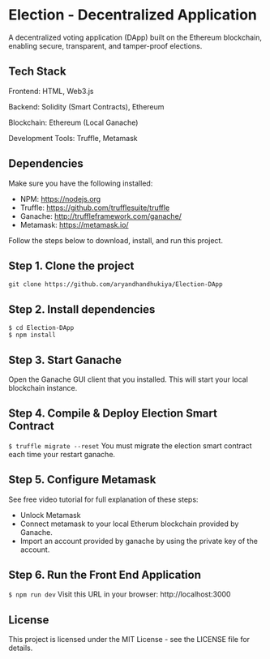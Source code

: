 
# Election - Decentralized Application
A decentralized voting application (DApp) built on the Ethereum blockchain, enabling secure, transparent, and tamper-proof elections.

## Tech Stack

Frontend: HTML, Web3.js

Backend: Solidity (Smart Contracts), Ethereum

Blockchain: Ethereum (Local Ganache)

Development Tools: Truffle, Metamask

## Dependencies
Make sure you have the following installed:
- NPM: https://nodejs.org
- Truffle: https://github.com/trufflesuite/truffle
- Ganache: http://truffleframework.com/ganache/
- Metamask: https://metamask.io/


Follow the steps below to download, install, and run this project.
## Step 1. Clone the project
`git clone https://github.com/aryandhandhukiya/Election-DApp`

## Step 2. Install dependencies
```
$ cd Election-DApp
$ npm install
```
## Step 3. Start Ganache
Open the Ganache GUI client that you installed. This will start your local blockchain instance.


## Step 4. Compile & Deploy Election Smart Contract
`$ truffle migrate --reset`
You must migrate the election smart contract each time your restart ganache.

## Step 5. Configure Metamask
See free video tutorial for full explanation of these steps:
- Unlock Metamask
- Connect metamask to your local Etherum blockchain provided by Ganache.
- Import an account provided by ganache by using the private key of the account.

## Step 6. Run the Front End Application
`$ npm run dev`
Visit this URL in your browser: http://localhost:3000

## License
This project is licensed under the MIT License - see the LICENSE file for details.
